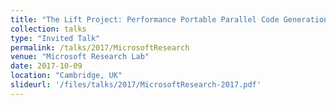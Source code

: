 ```yaml
---
title: "The Lift Project: Performance Portable Parallel Code Generation via Rewrite Rules"
collection: talks
type: "Invited Talk"
permalink: /talks/2017/MicrosoftResearch
venue: "Microsoft Research Lab"
date: 2017-10-09
location: "Cambridge, UK"
slideurl: '/files/talks/2017/MicrosoftResearch-2017.pdf'
---
```

